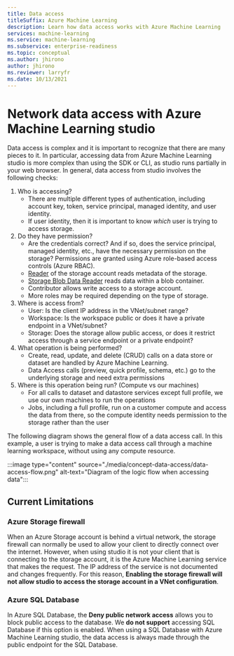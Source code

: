 ```yaml
---
title: Data access
titleSuffix: Azure Machine Learning
description: Learn how data access works with Azure Machine Learning
services: machine-learning
ms.service: machine-learning
ms.subservice: enterprise-readiness
ms.topic: conceptual
ms.author: jhirono
author: jhirono
ms.reviewer: larryfr
ms.date: 10/13/2021
---
```



# Network data access with Azure Machine Learning studio

Data access is complex and it is important to recognize that there are many pieces to it. In particular, accessing data from Azure Machine Learning studio is more complex than using the SDK or CLI, as studio runs partially in your web browser. In general, data access from studio involves the following checks:

1. Who is accessing?
    - There are multiple different types of authentication, including account key, token, service principal, managed identity, and user identity.
    - If user identity, then it is important to know *which* user is trying to access storage.
2. Do they have permission?
    - Are the credentials correct? And if so, does the service principal, managed identity, etc., have the necessary permission on the storage? Permissions are granted using Azure role-based access controls (Azure RBAC).
    - [Reader](/azure/role-based-access-control/built-in-roles#reader) of the storage account reads metadata of the storage.
    - [Storage Blob Data Reader](/azure/role-based-access-control/built-in-roles#storage-blob-data-reader) reads data within a blob container.
    - Contributor allows write access to a storage account.
    - More roles may be required depending on the type of storage.
3. Where is access from?
    - User: Is the client IP address in the VNet/subnet range?
    - Workspace: Is the workspace public or does it have a private endpoint in a VNet/subnet?
    - Storage: Does the storage allow public access, or does it restrict access through a service endpoint or a private endpoint?
4. What operation is being performed?
    - Create, read, update, and delete (CRUD) calls on a data store or dataset are handled by Azure Machine Learning.
    - Data Access calls (preview, quick profile, schema, etc.) go to the underlying storage and need extra permissions
5. Where is this operation being run? (Compute vs our machines)
    - For all calls to dataset and datastore services except full profile, we use our own machines to run the operations
    - Jobs, including a full profile, run on a customer compute and access the data from there, so the compute identity needs permission to the storage rather than the user

The following diagram shows the general flow of a data access call. In this example, a user is trying to make a data access call through a machine learning workspace, without using any compute resource.

:::image type="content" source="./media/concept-data-access/data-access-flow.png" alt-text="Diagram of the logic flow when accessing data":::

## Current Limitations

### Azure Storage firewall

When an Azure Storage account is behind a virtual network, the storage firewall can normally be used to allow your client to directly connect over the internet. However, when using studio it is not your client that is connecting to the storage account, it is the Azure Machine Learning service that makes the request. The IP address of the service is not documented and changes frequently. For this reason, __Enabling the storage firewall will not allow studio to access the storage account in a VNet configuration__.

### Azure SQL Database

In Azure SQL Database, the __Deny public network access__ allows you to block public access to the database. We __do not support__ accessing SQL Database if this option is enabled. When using a SQL Database with Azure Machine Learning studio, the data access is always made through the public endpoint for the SQL Database.



